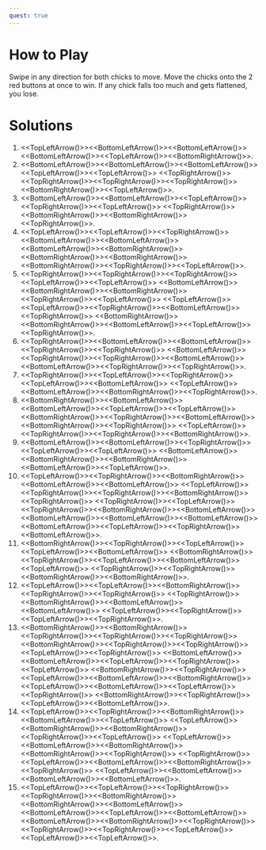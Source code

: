 ```yaml
---
quest: true
---
```


# How to Play

Swipe in any direction for both chicks to move. Move the chicks onto the 2 red buttons at once to win. If any chick falls too much and gets flattened, you lose.

# Solutions

1. <<TopLeftArrow()>><<BottomLeftArrow()>><<BottomLeftArrow()>><<BottomLeftArrow()>><<TopLeftArrow()>><<BottomRightArrow()>>.
2. <<BottomLeftArrow()>><<BottomLeftArrow()>><<BottomLeftArrow()>><<TopLeftArrow()>><<TopLeftArrow()>> <<TopRightArrow()>><<TopRightArrow()>><<TopRightArrow()>><<TopRightArrow()>><<BottomRightArrow()>><<TopLeftArrow()>>.
3. <<BottomLeftArrow()>><<BottomLeftArrow()>><<TopLeftArrow()>><<TopRightArrow()>><<TopLeftArrow()>> <<TopRightArrow()>><<BottomRightArrow()>><<BottomRightArrow()>><<TopRightArrow()>>.
4. <<TopLeftArrow()>><<TopLeftArrow()>><<TopRightArrow()>><<BottomLeftArrow()>><<BottomLeftArrow()>> <<BottomLeftArrow()>><<BottomRightArrow()>><<BottomRightArrow()>><<BottomRightArrow()>><<BottomRightArrow()>><<TopRightArrow()>><<TopLeftArrow()>>.
5. <<TopRightArrow()>><<TopRightArrow()>><<TopRightArrow()>><<TopLeftArrow()>><<TopLeftArrow()>> <<BottomLeftArrow()>><<BottomRightArrow()>><<BottomRightArrow()>><<TopRightArrow()>><<TopLeftArrow()>> <<TopLeftArrow()>><<TopLeftArrow()>><<TopRightArrow()>><<BottomLeftArrow()>><<TopRightArrow()>> <<BottomRightArrow()>><<BottomRightArrow()>><<BottomLeftArrow()>><<TopLeftArrow()>><<TopRightArrow()>>.
6. <<TopRightArrow()>><<BottomLeftArrow()>><<BottomLeftArrow()>><<TopRightArrow()>><<TopRightArrow()>> <<BottomLeftArrow()>><<TopRightArrow()>><<TopRightArrow()>><<BottomLeftArrow()>><<BottomLeftArrow()>><<TopRightArrow()>><<TopRightArrow()>>.
7. <<TopRightArrow()>><<TopLeftArrow()>><<TopRightArrow()>><<TopLeftArrow()>><<BottomLeftArrow()>> <<TopLeftArrow()>><<BottomLeftArrow()>><<BottomRightArrow()>><<TopRightArrow()>>.
8. <<BottomRightArrow()>><<BottomLeftArrow()>><<BottomLeftArrow()>><<TopLeftArrow()>><<TopLeftArrow()>> <<BottomRightArrow()>><<TopRightArrow()>><<BottomLeftArrow()>><<BottomRightArrow()>><<TopRightArrow()>> <<TopLeftArrow()>><<TopRightArrow()>><<TopRightArrow()>><<BottomRightArrow()>>.
9. <<BottomLeftArrow()>><<BottomLeftArrow()>><<TopRightArrow()>><<TopLeftArrow()>><<TopLeftArrow()>> <<BottomLeftArrow()>><<BottomRightArrow()>><<BottomRightArrow()>><<BottomLeftArrow()>><<TopLeftArrow()>>.
10. <<TopLeftArrow()>><<TopRightArrow()>><<BottomRightArrow()>><<BottomLeftArrow()>><<BottomLeftArrow()>> <<TopLeftArrow()>><<TopRightArrow()>><<TopRightArrow()>><<BottomRightArrow()>><<TopRightArrow()>> <<TopRightArrow()>><<TopLeftArrow()>><<TopRightArrow()>><<BottomRightArrow()>><<BottomLeftArrow()>> <<BottomLeftArrow()>><<BottomLeftArrow()>><<BottomLeftArrow()>><<BottomLeftArrow()>><<TopLeftArrow()>><<TopRightArrow()>><<BottomLeftArrow()>>.
11. <<BottomRightArrow()>><<TopRightArrow()>><<TopLeftArrow()>><<TopLeftArrow()>><<BottomLeftArrow()>> <<BottomRightArrow()>><<TopRightArrow()>><<TopLeftArrow()>><<BottomLeftArrow()>><<TopLeftArrow()>> <<TopRightArrow()>><<TopRightArrow()>><<BottomRightArrow()>><<BottomRightArrow()>>.
12. <<TopLeftArrow()>><<TopLeftArrow()>><<BottomRightArrow()>><<TopRightArrow()>><<TopRightArrow()>> <<TopRightArrow()>><<BottomRightArrow()>><<BottomLeftArrow()>><<BottomLeftArrow()>> <<TopLeftArrow()>><<TopRightArrow()>><<TopLeftArrow()>><<TopRightArrow()>>.
13. <<BottomRightArrow()>><<BottomRightArrow()>><<TopRightArrow()>><<TopRightArrow()>><<TopRightArrow()>> <<BottomRightArrow()>><<TopRightArrow()>><<TopRightArrow()>><<TopLeftArrow()>><<TopRightArrow()>> <<BottomLeftArrow()>><<BottomLeftArrow()>><<TopLeftArrow()>><<TopRightArrow()>><<TopLeftArrow()>> <<BottomRightArrow()>><<TopRightArrow()>><<TopLeftArrow()>><<BottomLeftArrow()>><<BottomRightArrow()>> <<TopLeftArrow()>><<BottomLeftArrow()>><<TopLeftArrow()>><<TopRightArrow()>> <<BottomRightArrow()>><<TopRightArrow()>><<TopLeftArrow()>><<BottomLeftArrow()>>.
14. <<TopLeftArrow()>><<TopRightArrow()>><<BottomRightArrow()>><<BottomLeftArrow()>><<TopLeftArrow()>> <<TopLeftArrow()>><<BottomRightArrow()>><<BottomRightArrow()>><<TopRightArrow()>><<TopLeftArrow()>> <<TopLeftArrow()>><<BottomLeftArrow()>><<BottomRightArrow()>><<BottomRightArrow()>><<TopRightArrow()>> <<TopRightArrow()>><<TopLeftArrow()>><<BottomLeftArrow()>><<BottomRightArrow()>><<TopRightArrow()>> <<TopLeftArrow()>><<BottomLeftArrow()>><<BottomLeftArrow()>><<BottomLeftArrow()>>.
15. <<TopLeftArrow()>><<TopLeftArrow()>><<TopRightArrow()>><<TopRightArrow()>><<BottomRightArrow()>> <<BottomRightArrow()>><<BottomLeftArrow()>><<BottomLeftArrow()>><<TopLeftArrow()>><<BottomLeftArrow()>> <<BottomLeftArrow()>><<BottomRightArrow()>><<TopRightArrow()>><<TopRightArrow()>><<TopRightArrow()>><<TopLeftArrow()>><<TopLeftArrow()>><<TopLeftArrow()>>.